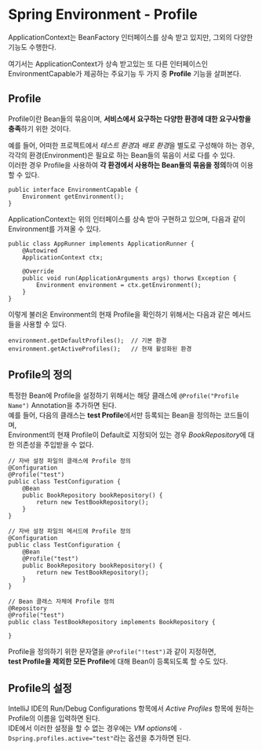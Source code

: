 # Spring Environment - Profile

ApplicationContext는 BeanFactory 인터페이스를 상속 받고 있지만, 그외의 다양한 기능도 수행한다.  

여기서는 ApplicationContext가 상속 받고있는 또 다른 인터페이스인  
EnvironmentCapable가 제공하는 주요기능 두 가지 중 **Profile** 기능을 살펴본다.

## Profile

Profile이란 Bean들의 묶음이며, **서비스에서 요구하는 다양한 환경에 대한 요구사항을 충족**하기 위한 것이다.

예를 들어, 어떠한 프로젝트에서 *테스트 환경*과 *배포 환경*을 별도로 구성해야 하는 경우,  
각각의 환경(Environment)은 필요로 하는 Bean들의 묶음이 서로 다를 수 있다.  
이러한 경우 Profile을 사용하여 **각 환경에서 사용하는 Bean들의 묶음을 정의**하여 이용할 수 있다.  

```
public interface EnvironmentCapable {
    Environment getEnvironment();
}
```

ApplicationContext는 위의 인터페이스를 상속 받아 구현하고 있으며, 다음과 같이 Environment를 가져올 수 있다.  

```
public class AppRunner implements ApplicationRunner {
    @Autowired
    ApplicationContext ctx;

    @Override
    public void run(ApplicationArguments args) thorws Exception {
        Environment environment = ctx.getEnvironment();
    } 
}
```

이렇게 불러온 Environment의 현재 Profile을 확인하기 위해서는 다음과 같은 메서드들을 사용할 수 있다.  

```
environment.getDefaultProfiles();  // 기본 환경 
environment.getActiveProfiles();   // 현재 활성화된 환경
```

## Profile의 정의

특정한 Bean에 Profile을 설정하기 위해서는 해당 클래스에 `@Profile("Profile Name")` Annotation을 추가하면 된다.  
예를 들어, 다음의 클래스는 **test Profile**에서만 등록되는 Bean을 정의하는 코드들이며,  
Environment의 현재 Profile이 Default로 지정되어 있는 경우 *BookRepository*에 대한 의존성을 주입받을 수 없다.

```
// 자바 설정 파일의 클래스에 Profile 정의
@Configuration
@Profile("test")
public class TestConfiguration {
    @Bean
    public BookRepository bookRepository() {
        return new TestBookRepository();
    }
}
```

```
// 자바 설정 파일의 메서드에 Profile 정의
@Configuration
public class TestConfiguration {
    @Bean 
    @Profile("test") 
    public BookRepository bookRepository() {
        return new TestBookRepository();
    }
}
```

```
// Bean 클래스 자체에 Profile 정의
@Repository
@Profile("test")
public class TestBookRepository implements BookRepository { 

}
```

Profile을 정의하기 위한 문자열을 `@Profile("!test")`과 같이 지정하면,  
**test Profile을 제외한 모든 Profile**에 대해 Bean이 등록되도록 할 수도 있다. 

## Profile의 설정

IntelliJ IDE의 Run/Debug Configurations 항목에서 *Active Profiles* 항목에 원하는 Profile의 이름을 입력하면 된다.  
IDE에서 이러한 설정을 할 수 없는 경우에는 *VM options*에 `-Dspring.profiles.active="test"`라는 옵션을 추가하면 된다.

